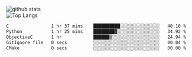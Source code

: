 ![github stats](https://github-readme-stats.vercel.app/api?username=AndreFerreira5&show_icons=true&theme=dark&count_private=true)
<br>
![Top Langs](https://github-readme-stats.vercel.app/api/top-langs/?username=AndreFerreira5&layout=compact&theme=dark)
<br>
<!--START_SECTION:waka-->

```txt
C                1 hr 37 mins    ██████████░░░░░░░░░░░░░░░   40.10 %
Python           1 hr 25 mins    ████████▓░░░░░░░░░░░░░░░░   34.92 %
ObjectiveC       1 hr            ██████▒░░░░░░░░░░░░░░░░░░   24.94 %
GitIgnore file   0 secs          ░░░░░░░░░░░░░░░░░░░░░░░░░   00.04 %
CMake            0 secs          ░░░░░░░░░░░░░░░░░░░░░░░░░   00.00 %
```

<!--END_SECTION:waka-->
